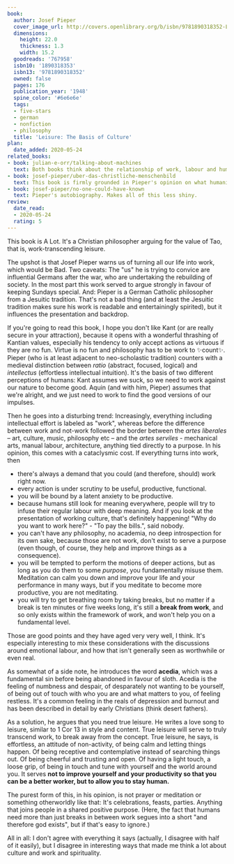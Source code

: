 ```yaml
---
book:
  author: Josef Pieper
  cover_image_url: http://covers.openlibrary.org/b/isbn/9781890318352-L.jpg
  dimensions:
    height: 22.0
    thickness: 1.3
    width: 15.2
  goodreads: '767958'
  isbn10: '1890318353'
  isbn13: '9781890318352'
  owned: false
  pages: 176
  publication_year: '1948'
  spine_color: '#6e6e6e'
  tags:
  - five-stars
  - german
  - nonfiction
  - philosophy
  title: 'Leisure: The Basis of Culture'
plan:
  date_added: 2020-05-24
related_books:
- book: julian-e-orr/talking-about-machines
  text: Both books think about the relationship of work, labour and humanity.
- book: josef-pieper/uber-das-christliche-menschenbild
  text: This book is firmly grounded in Pieper's opinion on what humanity *is*.
- book: josef-pieper/no-one-could-have-known
  text: Pieper's autobiography. Makes all of this less shiny.
review:
  date_read:
  - 2020-05-24
  rating: 5
---
```


This book is A Lot. It's a Christian philosopher arguing for the value of Tao, that is, work-transcending leisure.

The upshot is that Josef Pieper warns us of turning all our life into work, which would be Bad. Two caveats: The "us" he
is trying to convice are influential Germans after the war, who are undertaking the rebuilding of society. In the most part
this work served to argue strongly in favour of keeping Sundays special. And: Pieper is a German Catholic philosopher
from a Jesuitic tradition. That's not a bad thing (and at least the Jesuitic tradition makes sure his work is readable
and entertainingly spirited), but it influences the presentation and backdrop.

If you're going to read this book, I hope you don't like Kant (or are really secure in your attraction), because it
opens with a wonderful thrashing of Kantian values, especially his tendency to only accept actions as virtuous if they
are no fun. Virtue is no fun and philosophy has to be work to ✨count✨. Pieper (who is at least adjacent to
neo-scholastic tradition) counters with a medieval distinction between *ratio* (abstract, focused, logical) and
*intellectus* (effortless intellectual intuition). It's the basis of two different perceptions of humans: Kant assumes
we suck, so we need to work against our nature to become good. Aquin (and with him, Pieper) assumes that we're
alright, and we just need to work to find the good versions of our impulses.

Then he goes into a disturbing trend: Increasingly, everything including intellectual effort is labeled as "work",
whereas before the difference between work and not-work followed the border between the *artes liberales* –
art, culture, music, philosophy etc – and the *artes serviles* - mechanical arts, manual labour, architecture, anything
tied directly to a purpose. In his opinion, this comes with a cataclysmic cost. If everything turns into work, then

- there's always a demand that you could (and therefore, should) work right now.
- every action is under scrutiny to be useful, productive, functional.
- you will be bound by a latent anxiety to be productive.
- because humans still look for meaning everywhere, people will try to infuse their regular labour with deep meaning.
  And if you look at the presentation of working culture, that's definitely happening! "Why do you want to work here?" -
  "To pay the bills.", said nobody.
- you can't have any philosophy, no academia, no deep introspection for its own sake, because those are not work, don't
  exist to serve a purpose (even though, of course, they help and improve things as a consequence).
- you will be tempted to perform the motions of deeper actions, but as long as you do them to some *purpose*, you
  fundamentally misuse them. Meditation can calm you down and improve your life and your performance in many ways, but
  if you meditate to become more productive, you are not meditating.
- you will try to get breathing room by taking breaks, but no matter if a break is ten minutes or five weeks long, it's
  still a **break from work**, and so only exists within the framework of work, and won't help you on a fundamental
  level.

Those are good points and they have aged very very well, I think. It's especially interesting to mix these
considerations with the discussions around emotional labour, and how that isn't generally seen as worthwhile or even
real.

As somewhat of a side note, he introduces the word **acedia**, which was a fundamental sin before being abandoned in
favour of sloth. Acedia is the feeling of numbness and despair, of desparately not wanting to be yourself, of being out
of touch with who you are and what matters to you, of feeling restless. It's a common feeling in the reals of depression
and burnout and has been described in detail by early Christians (think desert fathers).

As a solution, he argues that you need true leisure. He writes a love song to leisure, similar to 1 Cor 13 in
style and content. True leisure will serve to truly transcend work, to break away from the concept. True leisure, he
says, is effortless, an attitude of non-activity, of being calm and letting things happen. Of being receptive and
contemplative instead of searching things out. Of being cheerful and trusting and open. Of having a light touch, a loose
grip, of being in touch and tune with yourself and the world around you. It serves **not to improve yourself and your
productivity so that you can be a better worker, but to allow you to stay human.**

The purest form of this, in his opinion, is not prayer or meditation or something otherworldly like that: It's
celebrations, feasts, parties. Anything that joins people in a shared positive purpose.
(Here, the fact that humans need more than just breaks in between work segues into a short "and therefore god
exists", but if that's easy to ignore.)

All in all: I don't agree with everything it says (actually, I disagree with half of it easily), but I disagree
in interesting ways that made me think a lot about culture and work and spirituality.
